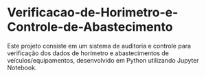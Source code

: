 # Verificacao-de-Horimetro-e-Controle-de-Abastecimento
Este projeto consiste em um sistema de auditoria e controle para verificação dos dados de horímetro e abastecimentos de veículos/equipamentos, desenvolvido em Python utilizando Jupyter Notebook.
